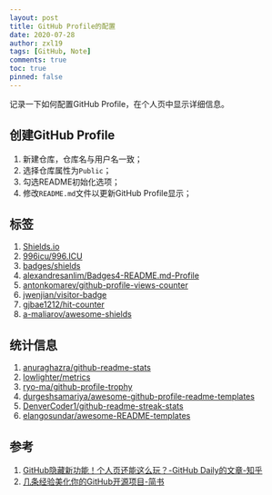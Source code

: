 ```yaml
---
layout: post
title: GitHub Profile的配置
date: 2020-07-28
author: zxl19
tags: [GitHub, Note]
comments: true
toc: true
pinned: false
---
```


记录一下如何配置GitHub Profile，在个人页中显示详细信息。

<!-- more -->

## 创建GitHub Profile

1. 新建仓库，仓库名与用户名一致；
2. 选择仓库属性为`Public`；
3. 勾选README初始化选项；
4. 修改`README.md`文件以更新GitHub Profile显示；

## 标签

1. [Shields.io](https://shields.io/)
2. [996icu/996.ICU](https://github.com/996icu/996.ICU)
3. [badges/shields](https://github.com/badges/shields)
4. [alexandresanlim/Badges4-README.md-Profile](https://github.com/alexandresanlim/Badges4-README.md-Profile)
5. [antonkomarev/github-profile-views-counter](https://github.com/antonkomarev/github-profile-views-counter)
6. [jwenjian/visitor-badge](https://github.com/jwenjian/visitor-badge)
7. [gjbae1212/hit-counter](https://github.com/gjbae1212/hit-counter)
8. [a-maliarov/awesome-shields](https://github.com/a-maliarov/awesome-shields)

## 统计信息

1. [anuraghazra/github-readme-stats](https://github.com/anuraghazra/github-readme-stats)
2. [lowlighter/metrics](https://github.com/lowlighter/metrics)
3. [ryo-ma/github-profile-trophy](https://github.com/ryo-ma/github-profile-trophy)
4. [durgeshsamariya/awesome-github-profile-readme-templates](https://github.com/durgeshsamariya/awesome-github-profile-readme-templates)
5. [DenverCoder1/github-readme-streak-stats](https://github.com/DenverCoder1/github-readme-streak-stats)
6. [elangosundar/awesome-README-templates](https://github.com/elangosundar/awesome-README-templates)

## 参考

1. [GitHub隐藏新功能！个人页还能这么玩？-GitHub Daily的文章-知乎](https://zhuanlan.zhihu.com/p/161029860)
2. [几条经验美化你的GitHub开源项目-简书](https://www.jianshu.com/p/d587b91bacb3)
